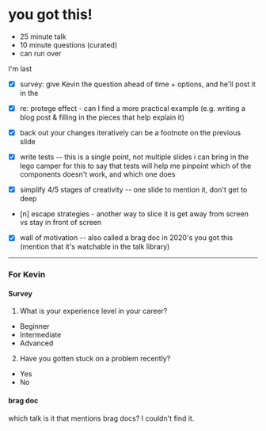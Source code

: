 # you got this!

- 25 minute talk
- 10 minute questions (curated)
- can run over

I'm last

- [x] survey: give Kevin the question ahead of time + options, and he'll post it in the

- [x] re: protege effect - can I find a more practical example (e.g. writing a blog post & filling in the pieces that help explain it)

- [x] back out your changes iteratively can be a footnote on the previous slide

- [x] write tests -- this is a single point, not multiple slides
      i can bring in the lego camper for this to say that tests will help me pinpoint which of the components doesn't work, and which one does

- [x] simplify 4/5 stages of creativity -- one slide to mention it, don't get to deep

- [n] escape strategies - another way to slice it is get away from screen vs stay in front of screen

- [x] wall of motivation -- also called a brag doc in 2020's you got this (mention that it's watchable in the talk library)

---

### For Kevin

#### Survey

1. What is your experience level in your career?

- Beginner
- Intermediate
- Advanced

2. Have you gotten stuck on a problem recently?

- Yes
- No

#### brag doc

which talk is it that mentions brag docs? I couldn't find it.
